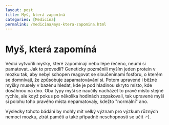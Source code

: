 ```yaml
---
layout: post
title: Myš, která zapomíná
categories: [Medicína]
permalink: /medicina/mys-ktera-zapomina.html
---
```

# Myš, která zapomíná

Vědci vytvořili myšky, které zapomínají nebo lépe řečeno, neumí si pamatovat. Jak to provedli? Geneticky pozměnili myším jeden protein v mozku tak, aby nebyl schopen reagovat se sloučeninami fosforu, o kterém se domnívají, že způsobuje zapamatovávání si. Potom upravené i běžné myšky musely v bazénu hledat, kde je pod hladinou skryto místo, kde dosáhnou na dno. Oba typy myší se naučily nacházet to pravé místo stejně rychle, ale když pokus po několika hodinách zopakovali, tak upravené myši si polohu toho pravého místa nepamatovaly, kdežto "normální" ano.

Výsledky tohoto bádání by mohly mít velký význam pro výzkum různých nemocí mozku, ztrát paměti a také případně neschopnosti se učit :-).

